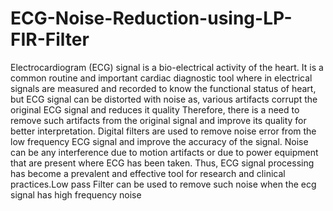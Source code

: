 # ECG-Noise-Reduction-using-LP-FIR-Filter
Electrocardiogram (ECG) signal is a bio-electrical activity of the heart. It is a common routine and important cardiac diagnostic tool where in electrical signals are measured and recorded to know the functional status of heart, but ECG signal can be distorted with noise as, various artifacts corrupt the original ECG signal and reduces it quality Therefore, there is a need to remove such artifacts from the original signal and improve its quality for better interpretation. Digital filters are used to remove noise error from the low frequency ECG signal and improve the accuracy of the signal. Noise can be any interference due to motion artifacts or due to power equipment that are present where ECG has been taken. Thus, ECG signal processing has become a prevalent and effective tool for research and clinical practices.Low pass Filter can be used to remove such noise when the ecg signal has high frequency noise
